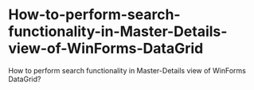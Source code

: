 # How-to-perform-search-functionality-in-Master-Details-view-of-WinForms-DataGrid
How to perform search functionality in Master-Details view of WinForms DataGrid?
